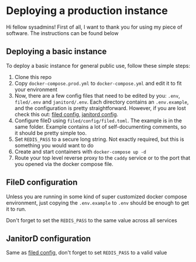 # Deploying a production instance
Hi fellow sysadmins!
First of all, I want to thank you for using my piece of software.
The instructions can be found below

## Deploying a basic instance
To deploy a basic instance for general public use, follow these simple steps:
1. Clone this repo
2. Copy `docker-compose.prod.yml` to `docker-compose.yml` and edit it to fit your environment
3. Now, there are a few config files that need to be edited by you: `.env`, `filed/.env` and `janitord/.env`. Each directory contains an `.env.example`, and the configuration is pretty straightforward. However, if you are lost check this out: [filed config](#filed-configuration), [janitord config](#janitord-configuration).
4. Configure fileD using `filed/config/filed.toml`. The example is in the same folder. Example contains a lot of self-documenting comments, so it should be pretty simple too.
5. Set `REDIS_PASS` to a secure long string. Not exactly required, but this is something you would want to do
6. Create and start containers with `docker-compose up -d`
7. Route your top level reverse proxy to the `caddy` service or to the port that you opened via the docker compose file.

## FileD configuration
Unless you are running in some kind of super customized docker compose environment, just copying the `.env.example` to `.env` should be enough to get it to run.

Don't forget to set the `REDIS_PASS` to the same value across all services

## JanitorD configuration
Same as [filed config](#filed-configuration), don't forget to set `REDIS_PASS` to a valid value
